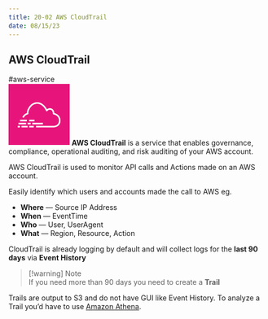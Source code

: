 ```yaml
---
title: 20-02 AWS CloudTrail
date: 08/15/23
---
```


## AWS CloudTrail

\#aws-service   
![35](images/icons/CloudTrail_Icon.png) **AWS CloudTrail** is a service that enables governance, compliance, operational auditing, and risk auditing of your AWS account.

AWS CloudTrail is used to monitor API calls and Actions made on an AWS account.

Easily identify which users and accounts made the call to AWS eg.

* **Where** — Source IP Address
* **When** — EventTime
* **Who** — User, UserAgent
* **What** — Region, Resource, Action

CloudTrail is already logging by default and will collect logs for the **last 90 days** via **Event History**

 > 
 > \[!warning\] Note  
 > If you need more than 90 days you need to create a **Trail**

Trails are output to S3 and do not have GUI like Event History. To analyze a Trail you’d have to use [Amazon Athena](../21%20ML,%20AI%20and%20Big%20Data/21-03%20Big%20Data%20and%20Analytics%20Services.md#2328c7).
